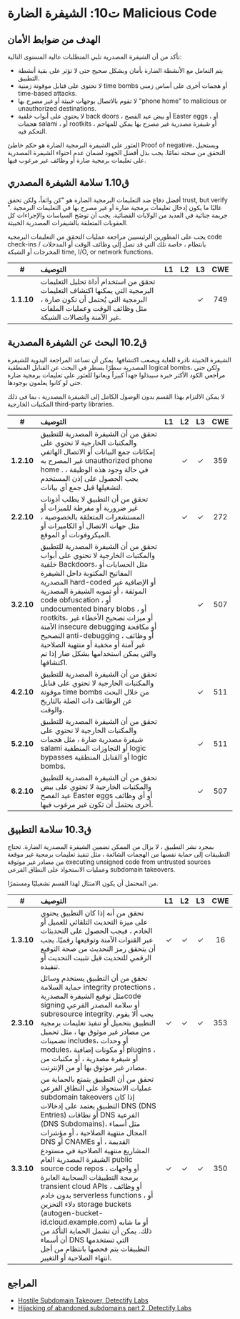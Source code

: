 # ت10: الشيفرة الضارة  Malicious Code

## الهدف من ضوابط الأمان

تأكد من أن الشيفرة المصدرية تلبي المتطلبات عالية المستوى التالية:

* يتم التعامل مع الأنشطة الضارة بأمان وبشكل صحيح حتى لا تؤثر على بقية أنشطة التطبيق.
* لا تحتوي على قنابل موقوتة زمنية time bombs  أو هجمات أخرى على أساس زمني time-based attacks.
* لا تقوم بالاتصال بوجهات خبيثة أو غير مصرح بها "phone home" to malicious or unauthorized destinations.
* لا يحتوي على أبواب خلفية back doors ، أو بيض عيد الفصح Easter eggs ، أو هجمات salami ، أو rootkits ، أو شيفرة مصدرية غير مصرح بها يمكن للمهاجم التحكم فيه.

العثور على الشيفرة البرمجية الضارة هو حكم خاطئ Proof of negative، ويستحيل التحقق من صحته تمامًا. يجب بذل أفضل الجهود لضمان عدم احتواء الشيفرة المصدرية على تعليمات برمجية ضارة أو وظائف غير مرغوب فيها.

## ق1.10 سلامة الشيفرة المصدري

أفضل دفاع ضد التعليمات البرمجية الضارة هو "كن واثقاً، ولكن تحقق trust, but verify ". غالبًا ما يكون إدخال تعليمات برمجية ضارة أو غير مصرح بها في التعليمات البرمجية جريمة جنائية في العديد من الولايات القضائية. يجب أن توضَح السياسات والإجراءات كل العقوبات المتعلقة بالشيفرات المصدرية الخبيثة.

يجب على المطورين الرئيسيين مراجعة عمليات التحقق من التعليمات البرمجية code check-ins  بانتظام ، خاصة تلك التي قد تصل إلى وظائف الوقت أو المدخلات / المخرجات أو الشبكة time, I/O, or network functions.

| # | التوصيف | L1 | L2 | L3 | CWE |
| :---: | :--- | :---: | :---:| :---: | :---: |
| **1.1.10** | تحقق من استخدام أداة تحليل التعليمات البرمجية التي يمكنها اكتشاف التعليمات البرمجية التي يُحتمل أن تكون ضارة ، مثل وظائف الوقت وعمليات الملفات غير الآمنة واتصالات الشبكة. | | | ✓ | 749 |

## ق10.2 البحث عن الشيفرة المصدرية

الشيفرة الخبيثة نادرة للغاية ويصعب اكتشافها. يمكن أن تساعد المراجعة اليدوية للشيفرة المصدرية سطرًا بسطر في البحث عن القنابل المنطقية logical bombs، ولكن حتى مراجعي الكود الأكثر خبرة سيبذلوا جهداً كبيراً ويعانوا للعثور على تعليمات برمجية ضارة حتى لو كانوا يعلمون بوجودها.

لا يمكن الالتزام بهذا القسم بدون الوصول الكامل إلى الشيفرة المصدرية ، بما في ذلك المكتبات الخارجية third-party libraries.

| # | التوصيف | L1 | L2 | L3 | CWE |
| :---: | :--- | :---: | :---:| :---: | :---: |
| **1.2.10** | تحقق من أن الشيفرة المصدرية للتطبيق والمكتبات الخارجية لا تحتوي على إمكانات جمع البيانات أو الاتصال الهاتفي غير المصرح به unauthorized phone home . في حالة وجود هذه الوظيفة ، يجب الحصول على إذن المستخدم لتشغيلها قبل جمع أي بيانات. | | ✓ | ✓ | 359 |
| **2.2.10** | تحقق من أن التطبيق لا يطلب أذونات غير ضرورية أو مفرطة للميزات أو المستشعرات المتعلقة بالخصوصية ، مثل جهات الاتصال أو الكاميرات أو الميكروفونات أو الموقع. | | ✓ | ✓ | 272 |
| **3.2.10** | تحقق من أن الشيفرة المصدرية للتطبيق والمكتبات الخارجية لا تحتوي على أبواب خلفية Backdoors، مثل الحسابات أو المفاتيح المكتوبة داخل الشيفرة المصدرية hard-coded أو الإضافية غير الموثقة ، أو تمويه الشيفرة المصدرية code obfuscation ، أو undocumented binary blobs ، أو rootkits، أو ميزات تصحيح الأخطاء غير الآمنة  insecure debugging أو مكافحة التصحيح anti-debugging ، أو وظائف غير آمنة أو مخفية أو منتهية الصلاحية والتي يمكن استخدامها بشكل ضار إذا تم اكتشافها. | | | ✓ | 507 |
| **4.2.10** | تحقق من أن الشيفرة المصدرية للتطبيق والمكتبات الخارجية لا تحتوي على قنابل موقوتة time bombs من خلال البحث عن الوظائف ذات الصلة بالتاريخ والوقت. | | | ✓ | 511 |
| **5.2.10** | تحقق من أن الشيفرة المصدرية للتطبيق والمكتبات الخارجية لا تحتوي على شيفرة مصدرية ضارة ، مثل هجمات salami أو التجاوزات المنطقية logic bypasses أو القنابل المنطقية logic bombs. | | | ✓ | 511 |
| **6.2.10** | تحقق من أن الشيفرة المصدرية للتطبيق والمكتبات الخارجية لا تحتوي على بيض عيد الفصح Easter eggs أو أي وظائف أخرى يحتمل أن تكون غير مرغوب فيها. | | | ✓ | 507 |

## ق10.3 سلامة التطبيق

بمجرد نشر التطبيق ، لا يزال من الممكن تضمين الشيفرة المصدرية الضارة. تحتاج التطبيقات إلى حماية نفسها من الهجمات الشائعة ، مثل تنفيذ تعليمات برمجية غير موقعة من مصادر غير موثوقة executing unsigned code from untrusted sources  وعمليات الاستحواذ على النطاق الفرعي subdomain takeovers.

من المحتمل أن يكون الامتثال لهذا القسم تشغيليًا ومستمرًا.

| # | التوصيف | L1 | L2 | L3 | CWE |
| :---: | :--- | :---: | :---:| :---: | :---: |
| **1.3.10** | تحقق من أنه إذا كان التطبيق يحتوي على ميزة التحديث التلقائي للعميل أو الخادم ، فيجب الحصول على التحديثات عبر القنوات الآمنة وتوقيعها رقميًا. يجب أن يتحقق رمز التحديث من صحة التوقيع الرقمي للتحديث قبل تثبيت التحديث أو تنفيذه. | ✓ | ✓ | ✓ | 16 |
| **2.3.10** | تحقق من أن التطبيق يستخدم وسائل حماية السلامة integrity protections ، مثل توقيع الشيفرة المصدريةcode signing  أو سلامة المصدر الفرعي subresource integrity. يجب ألا يقوم التطبيق بتحميل أو تنفيذ تعليمات برمجية من مصادر غير موثوق بها ، مثل تحميل تضمينات includes، أو وحدات modules، أو مكونات إضافية plugins ، أو شيفرة مصدرية ، أو مكتبات من مصادر غير موثوق بها أو من الإنترنت. | ✓ | ✓ | ✓ | 353 |
| **3.3.10** | تحقق من أن التطبيق يتمتع بالحماية من عمليات الاستحواذ على النطاق الفرعي subdomain takeovers  إذا كان التطبيق يعتمد على إدخالات DNS (DNS Entries) أو نطاقات DNS الفرعية (DNS Subdomains)، مثل أسماء المجال منتهية الصلاحية ، أو مؤشرات DNS أو CNAMEs القديمة ، أو المشاريع منتهية الصلاحية في مستودع الشيفرة المصدرية العام public source code repos ، أو واجهات برمجة التطبيقات السحابية العابرة transient cloud APIs ، أو وظائف بدون خادم serverless functions ، أو دلاء التخزين storage buckets  (autogen-bucket-id.cloud.example.com) أو ما شابه ذلك. يمكن أن تشمل الحماية التأكد من أن أسماء DNS التي تستخدمها التطبيقات يتم فحصها بانتظام من أجل انتهاء الصلاحية أو التغيير. | ✓ | ✓ | ✓ | 350 |

## المراجع

* [Hostile Subdomain Takeover, Detectify Labs](https://labs.detectify.com/2014/10/21/hostile-subdomain-takeover-using-herokugithubdesk-more/)
* [Hijacking of abandoned subdomains part 2, Detectify Labs](https://labs.detectify.com/2014/12/08/hijacking-of-abandoned-subdomains-part-2/)
